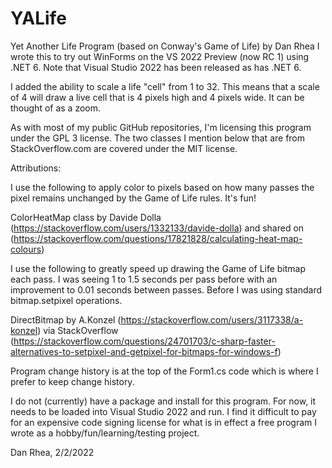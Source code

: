 # YALife

Yet Another Life Program (based on Conway's Game of Life) by Dan Rhea
I wrote this to try out WinForms on the VS 2022 Preview (now RC 1)
using .NET 6. Note that Visual Studio 2022 has been released as has
.NET 6.

I added the ability to scale a life "cell" from 1 to 32. This means
that a scale of 4 will draw a live cell that is 4 pixels high and 4
pixels wide. It can be thought of as a zoom.

As with most of my public GitHub repositories, I'm licensing this
program under the GPL 3 license. The two classes I mention below that
are from StackOverflow.com are covered under the MIT license.

Attributions:

I use the following to apply color to pixels based on how many passes 
the pixel remains unchanged by the Game of Life rules. It's fun!

ColorHeatMap class by Davide Dolla 
(https://stackoverflow.com/users/1332133/davide-dolla) and shared on 
(https://stackoverflow.com/questions/17821828/calculating-heat-map-colours)

I use the following to greatly speed up drawing the Game of Life bitmap
each pass. I was seeing 1 to 1.5 seconds per pass before with an improvement
to 0.01 seconds between passes. Before I was using standard bitmap.setpixel
operations.

DirectBitmap by A.Konzel 
(https://stackoverflow.com/users/3117338/a-konzel) via StackOverflow 
(https://stackoverflow.com/questions/24701703/c-sharp-faster-alternatives-to-setpixel-and-getpixel-for-bitmaps-for-windows-f)

Program change history is at the top of the Form1.cs code which is where
I prefer to keep change history.

I do not (currently) have a package and install for this program. For now,
it needs to be loaded into Visual Studio 2022 and run. I find it difficult
to pay for an expensive code signing license for what is in effect a free
program I wrote as a hobby/fun/learning/testing project. 

Dan Rhea, 2/2/2022 
